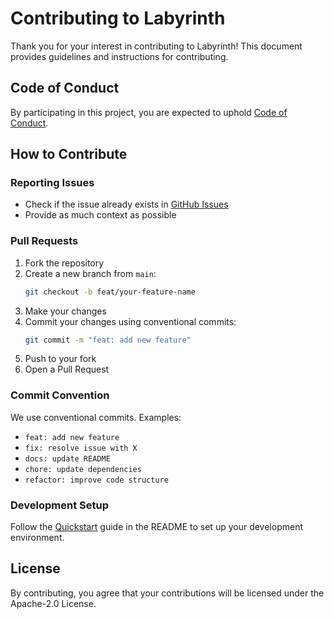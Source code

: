 # Contributing to Labyrinth

Thank you for your interest in contributing to Labyrinth! This document provides guidelines and instructions for contributing.

## Code of Conduct

By participating in this project, you are expected to uphold [Code of Conduct](CODE_OF_CONDUCT.md).

## How to Contribute

### Reporting Issues

- Check if the issue already exists in [GitHub Issues](https://github.com/Vinitj088/Labyrinth/issues)
- Provide as much context as possible

### Pull Requests

1. Fork the repository
2. Create a new branch from `main`:
   ```bash
   git checkout -b feat/your-feature-name
   ```
3. Make your changes
4. Commit your changes using conventional commits:
   ```bash
   git commit -m "feat: add new feature"
   ```
5. Push to your fork
6. Open a Pull Request

### Commit Convention

We use conventional commits. Examples:

- `feat: add new feature`
- `fix: resolve issue with X`
- `docs: update README`
- `chore: update dependencies`
- `refactor: improve code structure`

### Development Setup

Follow the [Quickstart](README.md#-quickstart) guide in the README to set up your development environment.

## License

By contributing, you agree that your contributions will be licensed under the Apache-2.0 License.
